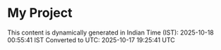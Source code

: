 # My Project

This content is dynamically generated in Indian Time (IST): 2025-10-18 00:55:41 IST
Converted to UTC: 2025-10-17 19:25:41 UTC
